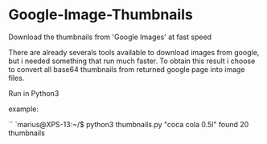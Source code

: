 # Google-Image-Thumbnails
Download the thumbnails from 'Google Images' at fast speed

There are already severals tools available to download images from google, but i needed something that run much faster. To obtain this result i choose to convert all base64 thumbnails from returned google page into image files.

Run in Python3

example:

``
`marius@XPS-13:~/$ python3 thumbnails.py "coca cola 0.5l"
found 20 thumbnails
```
